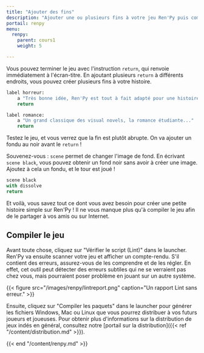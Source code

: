 ```yaml
---
title: "Ajouter des fins"
description: "Ajouter une ou plusieurs fins à votre jeu Ren'Py puis compilez-le pour le partager."
portail: renpy
menu:
  renpy:
    parent: cours1
    weight: 5

---
```


Vous pouvez terminer le jeu avec l'instruction `return`, qui renvoie immédiatement à l'écran-titre. En ajoutant plusieurs `return` à différents endroits, vous pouvez créer plusieurs fins à votre histoire.

```python
label horreur:
    a "Très bonne idée, Ren'Py est tout à fait adapté pour une histoire terrifiante !"
    return

label romance:
    a "Un grand classique des visual novels, la romance étudiante..."
    return
```

Testez le jeu, et vous verrez que la fin est plutôt abrupte. On va ajouter un fondu au noir avant le `return` !

Souvenez-vous : `scene` permet de changer l'image de fond. En écrivant `scene black`, vous pouvez obtenir un fond noir sans avoir à créer une image. Ajoutez à cela un fondu, et le tour est joué !

```python
scene black
with dissolve
return
```

Et voilà, vous savez tout ce dont vous avez besoin pour créer une petite histoire simple sur Ren'Py ! Il ne vous manque plus qu'à compiler le jeu afin de le partager à vos amis ou sur Internet.

## Compiler le jeu

Avant toute chose, cliquez sur "Vérifier le script (Lint)" dans le launcher. Ren'Py va ensuite scanner votre jeu et afficher un compte-rendu. S'il contient des erreurs, assurez-vous de les comprendre et de les régler. En effet, cet outil peut détecter des erreurs subtiles qui ne se verraient pas chez vous, mais pourraient poser problème en jouant sur un autre système.

{{< figure src="/images/renpy/lintreport.png" caption="Un rapport Lint sans erreur." >}}

Ensuite, cliquez sur "Compiler les paquets" dans le launcher pour générer les fichiers Windows, Mac ou Linux que vous pourrez distribuer à vos futurs joueurs et joueuses. Pour obtenir plus d'informations sur la distribution de jeux indés en général, consultez notre [portail sur la distribution]({{< ref "/content/distribution.md" >}}).

{{< end "/content/renpy.md" >}}